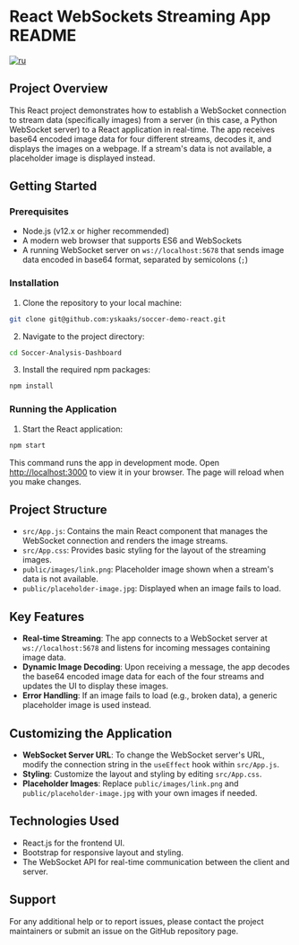 # React WebSockets Streaming App README
[![ru](https://img.shields.io/badge/lang-ru-yellow.svg)](https://github.com/yskaaks/soccer-demo-react/blob/main/README.ru.md)

## Project Overview

This React project demonstrates how to establish a WebSocket connection to stream data (specifically images) from a server (in this case, a Python WebSocket server) to a React application in real-time. The app receives base64 encoded image data for four different streams, decodes it, and displays the images on a webpage. If a stream's data is not available, a placeholder image is displayed instead.

## Getting Started

### Prerequisites

- Node.js (v12.x or higher recommended)
- A modern web browser that supports ES6 and WebSockets
- A running WebSocket server on `ws://localhost:5678` that sends image data encoded in base64 format, separated by semicolons (`;`)

### Installation

1. Clone the repository to your local machine:
```bash
git clone git@github.com:yskaaks/soccer-demo-react.git
```
2. Navigate to the project directory:
```bash
cd Soccer-Analysis-Dashboard
```
3. Install the required npm packages:
```bash
npm install
```

### Running the Application

1. Start the React application:
```bash
npm start
```
This command runs the app in development mode. Open [http://localhost:3000](http://localhost:3000) to view it in your browser. The page will reload when you make changes.

## Project Structure

- `src/App.js`: Contains the main React component that manages the WebSocket connection and renders the image streams.
- `src/App.css`: Provides basic styling for the layout of the streaming images.
- `public/images/link.png`: Placeholder image shown when a stream's data is not available.
- `public/placeholder-image.jpg`: Displayed when an image fails to load.

## Key Features

- **Real-time Streaming**: The app connects to a WebSocket server at `ws://localhost:5678` and listens for incoming messages containing image data.
- **Dynamic Image Decoding**: Upon receiving a message, the app decodes the base64 encoded image data for each of the four streams and updates the UI to display these images.
- **Error Handling**: If an image fails to load (e.g., broken data), a generic placeholder image is used instead.

## Customizing the Application

- **WebSocket Server URL**: To change the WebSocket server's URL, modify the connection string in the `useEffect` hook within `src/App.js`.
- **Styling**: Customize the layout and styling by editing `src/App.css`.
- **Placeholder Images**: Replace `public/images/link.png` and `public/placeholder-image.jpg` with your own images if needed.

## Technologies Used

- React.js for the frontend UI.
- Bootstrap for responsive layout and styling.
- The WebSocket API for real-time communication between the client and server.

## Support

For any additional help or to report issues, please contact the project maintainers or submit an issue on the GitHub repository page.
